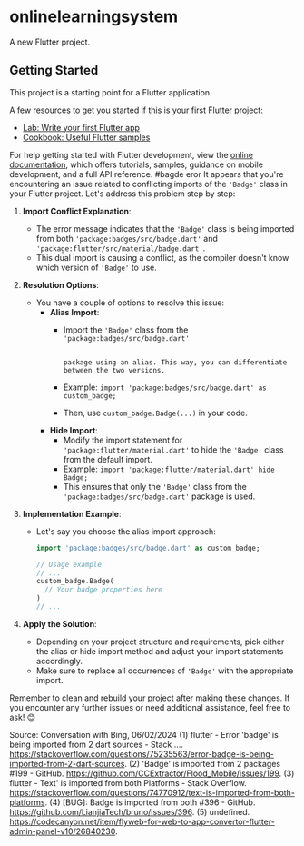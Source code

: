 # onlinelearningsystem

A new Flutter project.

## Getting Started

This project is a starting point for a Flutter application.

A few resources to get you started if this is your first Flutter project:

- [Lab: Write your first Flutter app](https://docs.flutter.dev/get-started/codelab)
- [Cookbook: Useful Flutter samples](https://docs.flutter.dev/cookbook)

For help getting started with Flutter development, view the
[online documentation](https://docs.flutter.dev/), which offers tutorials,
samples, guidance on mobile development, and a full API reference.
#bagde eror
It appears that you're encountering an issue related to conflicting imports of the `'Badge'` class in your Flutter project. Let's address this problem step by step:

1. **Import Conflict Explanation**:
   - The error message indicates that the `'Badge'` class is being imported from both `'package:badges/src/badge.dart'` and `'package:flutter/src/material/badge.dart'`.
   - This dual import is causing a conflict, as the compiler doesn't know which version of `'Badge'` to use.

2. **Resolution Options**:
   - You have a couple of options to resolve this issue:
     - **Alias Import**:
       - Import the `'Badge'` class from the `'package:badges/src/badge.dart'` 
                                                                           
                                                                            
                                                                             
                                                                              
                                                                               
                                                                                
                                                                                 
                                                                                  
                                                                                   
                                                                                    
                                                                                     
                                                                                      
                                                                                       
                                                                                        
                                                                                         
                                                                                          
                                                                                           
                                                                                            
                                                                                             
                                                                                              
                                                                                               
                                                                                                
                                                                                                 
                                                                                                  
                                                                                                   
                                                                                                    
                                                                                                     
                                                                                                      
                                                                                                       
                                                                                                        
                                                                                                         
                                                                                                          
                                                                                                           
                                                                                                            
                                                                                                             
                                                                                                              
                                                                                                               
                                                                                                                
                                                                                                                 
                                                                                                                  
                                                                                                                   
                                                                                                                    
                                                                                                                     
                                                                                                                      
                                                                                                                       
                                                                                                                        
                                                                                                                         
                                                                                                                          
                                                                                                                           
                                                                                                                            
                                                                                                                             
                                                                                                                              
                                                                                                                               
                                                                                                                                
                                                                                                                                 
                                                                                                                                  
                                                                                                                                   
                                                                                                                                    
                                                                                                                                     
                                                                                                                                      
                                                                                                                                       
                                                                                                                                        
                                                                                                                                         
                                                                                                                                          
                                                                                                                                           
                                                                                                                                            
                                                                                                                                             
                                                                                                                                              
                                                                                                                                               
                                                                                                                                                
                                                                                                                                                 
                                                                                                                                                  
                                                                                                                                                   
                                                                                                                                                    
                                                                                                                                                     
                                                                                                                                                      
                                                                                                                                                       
                                                                                                                                                        
                                                                                                                                                         
                                                                                                                                                          
                                                                                                                                                           
                                                                                                                                                            
                                                                                                                                                             
                                                                                                                                                              
                                                                                                                                                               
                                                                                                                                                                
                                                                                                                                                                 
                                                                                                                                                                  
                                                                                                                                                                   
                                                                                                                                                                    
                                                                                                                                                                     
                                                                                                                                                                      
                                                                                                                                                                       
                                                                                                                                                                        
                                                                                                                                                                         
                                                                                                                                                                          
                                                                                                                                                                           
                                                                                                                                                                            
                                                                                                                                                                             
                                                                                                                                                                              
                                                                                                                                                                               
                                                                                                                                                                                
                                                                                                                                                                                 
                                                                                                                                                                                  
                                                                                                                                                                                   
                                                                                                                                                                                    
                                                                                                                                                                                     
                                                                                                                                                                                      
                                                                                                                                                                                       
                                                                                                                                                                                        
                                                                                                                                                                                         
                                                                                                                                                                                          
                                                                                                                                                                                           
                                                                                                                                                                                            
                                                                                                                                                                                             
                                                                                                                                                                                              
                                                                                                                                                                                               
                                                                                                                                                                                                
                                                                                                                                                                                                 
                                                                                                                                                                                                  
                                                                                                                                                                                                   
                                                                                                                                                                                                    
                                                                                                                                                                                                     
                                                                                                                                                                                                      
                                                                                                                                                                                                       
                                                                                                                                                                                                        
                                                                                                                                                                                                         
                                                                                                                                                                                                          
                                                                                                                                                                                                           
                                                                                                                                                                                                            
                                                                                                                                                                                                             
                                                                                                                                                                                                              
                                                                                                                                                                                                               
                                                                                                                                                                                                                
                                                                                                                                                                                                                 
                                                                                                                                                                                                                  
                                                                                                                                                                                                                   
                                                                                                                                                                                                                    
                                                                                                                                                                                                                     
                                                                                                                                                                                                                      
                                                                                                                                                                                                                       
                                                                                                                                                                                                                        
                                                                                                                                                                                                                         
                                                                                                                                                                                                                          
                                                                                                                                                                                                                           
                                                                                                                                                                                                                            
                                                                                                                                                                                                                             
                                                                                                                                                                                                                              
                                                                                                                                                                                                                               
                                                                                                                                                                                                                                
                                                                                                                                                                                                                                 
                                                                                                                                                                                                                                  
                                                                                                                                                                                                                                   
                                                                                                                                                                                                                                    
                                                                                                                                                                                                                                     
                                                                                                                                                                                                                                      
                                                                                                                                                                                                                                       
                                                                                                                                                                                                                                        
                                                                                                                                                                                                                                         
                                                                                                                                                                                                                                          
                                                                                                                                                                                                                                           
                                                                                                                                                                                                                                            
                                                                                                                                                                                                                                             
                                                                                                                                                                                                                                              
                                                                                                                                                                                                                                               
                                                                                                                                                                                                                                                
                                                                                                                                                                                                                                                 
                                                                                                                                                                                                                                                  
                                                                                                                                                                                                                                                   
                                                                                                                                                                                                                                                    
                                                                                                                                                                                                                                                     
                                                                                                                                                                                                                                                      
                                                                                                                                                                                                                                                       
                                                                                                                                                                                                                                                        
                                                                                                                                                                                                                                                         
                                                                                                                                                                                                                                                          
                                                                                                                                                                                                                                                           
                                                                                                                                                                                                                                                            
                                                                                                                                                                                                                                                             
                                                                                                                                                                                                                                                              
                                                                                                                                                                                                                                                               
                                                                                                                                                                                                                                                                
                                                                                                                                                                                                                                                                 
                                                                                                                                                                                                                                                                  
                                                                                                                                                                                                                                                                   
                                                                                                                                                                                                                                                                    
                                                                                                                                                                                                                                                                     
                                                                                                                                                                                                                                                                      
                                                                                                                                                                                                                                                                       
                                                                                                                                                                                                                                                                        
                                                                                                                                                                                                                                                                         
                                                                                                                                                                                                                                                                          
                                                                                                                                                                                                                                                                           
                                                                                                                                                                                                                                                                            
                                                                                                                                                                                                                                                                             
                                                                                                                                                                                                                                                                              
                                                                                                                                                                                                                                                                               
                                                                                                                                                                                                                                                                                
                                                                                                                                                                                                                                                                                 
                                                                                                                                                                                                                                                                                  
                                                                                                                                                                                                                                                                                   
                                                                                                                                                                                                                                                                                    
                                                                                                                                                                                                                                                                                     
                                                                                                                                                                                                                                                                                      
                                                                                                                                                                                                                                                                                       
                                                                                                                                                                                                                                                                                        
                                                                                                                                                                                                                                                                                         
                                                                                                                                                                                                                                                                                          
                                                                                                                                                                                                                                                                                           
                                                                                                                                                                                                                                                                                            
                                                                                                                                                                                                                                                                                             
                                                                                                                                                                                                                                                                                              
                                                                                                                                                                                                                                                                                               
                                                                                                                                                                                                                                                                                                
                                                                                                                                                                                                                                                                                                 
                                                                                                                                                                                                                                                                                                  
                                                                                                                                                                                                                                                                                                   
                                                                                                                                                                                                                                                                                                    
                                                                                                                                                                                                                                                                                                     
                                                                                                                                                                                                                                                                                                      
                                                                                                                                                                                                                                                                                                       
                                                                                                                                                                                                                                                                                                        
                                                                                                                                                                                                                                                                                                         
                                                                                                                                                                                                                                                                                                          
                                                                                                                                                                                                                                                                                                           
                                                                                                                                                                                                                                                                                                            
                                                                                                                                                                                                                                                                                                             
                                                                                                                                                                                                                                                                                                              
                                                                                                                                                                                                                                                                                                               
                                                                                                                                                                                                                                                                                                                
                                                                                                                                                                                                                                                                                                                 
                                                                                                                                                                                                                                                                                                                  
                                                                                                                                                                                                                                                                                                                   
                                                                                                                                                                                                                                                                                                                    
                                                                                                                                                                                                                                                                                                                     
                                                                                                                                                                                                                                                                                                                      
                                                                                                                                                                                                                                                                                                                       
                                                                                                                                                                                                                                                                                                                        
                                                                                                                                                                                                                                                                                                                         
                                                                                                                                                                                                                                                                                                                          
                                                                                                                                                                                                                                                                                                                           
                                                                                                                                                                                                                                                                                                                            
                                                                                                                                                                                                                                                                                                                             
                                                                                                                                                                                                                                                                                                                              
                                                                                                                                                                                                                                                                                                                               
                                                                                                                                                                                                                                                                                                                                
                                                                                                                                                                                                                                                                                                                                 
                                                                                                                                                                                                                                                                                                                                  
                                                                                                                                                                                                                                                                                                                                   
                                                                                                                                                                                                                                                                                                                                    
                                                                                                                                                                                                                                                                                                                                     
                                                                                                                                                                                                                                                                                                                                      
                                                                                                                                                                                                                                                                                                                                       
                                                                                                                                                                                                                                                                                                                                        
                                                                                                                                                                                                                                                                                                                                         
                                                                                                                                                                                                                                                                                                                                          
                                                                                                                                                                                                                                                                                                                                           
                                                                                                                                                                                                                                                                                                                                            
                                                                                                                                                                                                                                                                                                                                             
                                                                                                                                                                                                                                                                                                                                              
                                                                                                                                                                                                                                                                                                                                               
                                                                                                                                                                                                                                                                                                                                                
                                                                                                                                                                                                                                                                                                                                                 
                                                                                                                                                                                                                                                                                                                                                  
                                                                                                                                                                                                                                                                                                                                                   
                                                                                                                                                                                                                                                                                                                                                    
                                                                                                                                                                                                                                                                                                                                                     
                                                                                                                                                                                                                                                                                                                                                      
                                                                                                                                                                                                                                                                                                                                                       
                                                                                                                                                                                                                                                                                                                                                        
                                                                                                                                                                                                                                                                                                                                                         
                                                                                                                                                                                                                                                                                                                                                          
                                                                                                                                                                                                                                                                                                                                                           
                                                                                                                                                                                                                                                                                                                                                            
                                                                                                                                                                                                                                                                                                                                                             
                                                                                                                                                                                                                                                                                                                                                              
                                                                                                                                                                                                                                                                                                                                                               
                                                                                                                                                                                                                                                                                                                                                                
                                                                                                                                                                                                                                                                                                                                                                 
                                                                                                                                                                                                                                                                                                                                                                  
                                                                                                                                                                                                                                                                                                                                                                   
                                                                                                                                                                                                                                                                                                                                                                    
                                                                                                                                                                                                                                                                                                                                                                     
                                                                                                                                                                                                                                                                                                                                                                      
                                                                                                                                                                                                                                                                                                                                                                       
                                                                                                                                                                                                                                                                                                                                                                        
                                                                                                                                                                                                                                                                                                                                                                         
                                                                                                                                                                                                                                                                                                                                                                          
                                                                                                                                                                                                                                                                                                                                                                           
                                                                                                                                                                                                                                                                                                                                                                            
                                                                                                                                                                                                                                                                                                                                                                             
                                                                                                                                                                                                                                                                                                                                                                              
                                                                                                                                                                                                                                                                                                                                                                               
                                                                                                                                                                                                                                                                                                                                                                                
                                                                                                                                                                                                                                                                                                                                                                                 
                                                                                                                                                                                                                                                                                                                                                                                  
                                                                                                                                                                                                                                                                                                                                                                                   
                                                                                                                                                                                                                                                                                                                                                                                    
                                                                                                                                                                                                                                                                                                                                                                                     
                                                                                                                                                                                                                                                                                                                                                                                      
                                                                                                                                                                                                                                                                                                                                                                                       
                                                                                                                                                                                                                                                                                                                                                                                        
                                                                                                                                                                                                                                                                                                                                                                                         
                                                                                                                                                                                                                                                                                                                                                                                          
                                                                                                                                                                                                                                                                                                                                                                                           
                                                                                                                                                                                                                                                                                                                                                                                            
                                                                                                                                                                                                                                                                                                                                                                                             
                                                                                                                                                                                                                                                                                                                                                                                              
                                                                                                                                                                                                                                                                                                                                                                                               
                                                                                                                                                                                                                                                                                                                                                                                                
                                                                                                                                                                                                                                                                                                                                                                                                 
                                                                                                                                                                                                                                                                                                                                                                                                  
                                                                                                                                                                                                                                                                                                                                                                                                   
                                                                                                                                                                                                                                                                                                                                                                                                    
                                                                                                                                                                                                                                                                                                                                                                                                     
                                                                                                                                                                                                                                                                                                                                                                                                      
                                                                                                                                                                                                                                                                                                                                                                                                       
                                                                                                                                                                                                                                                                                                                                                                                                        
                                                                                                                                                                                                                                                                                                                                                                                                         
                                                                                                                                                                                                                                                                                                                                                                                                          
                                                                                                                                                                                                                                                                                                                                                                                                           
                                                                                                                                                                                                                                                                                                                                                                                                            
                                                                                                                                                                                                                                                                                                                                                                                                             
                                                                                                                                                                                                                                                                                                                                                                                                              
                                                                                                                                                                                                                                                                                                                                                                                                               
                                                                                                                                                                                                                                                                                                                                                                                                                
                                                                                                                                                                                                                                                                                                                                                                                                                 
                                                                                                                                                                                                                                                                                                                                                                                                                  
                                                                                                                                                                                                                                                                                                                                                                                                                   
                                                                                                                                                                                                                                                                                                                                                                                                                    
                                                                                                                                                                                                                                                                                                                                                                                                                     
                                                                                                                                                                                                                                                                                                                                                                                                                      
                                                                                                                                                                                                                                                                                                                                                                                                                       
                                                                                                                                                                                                                                                                                                                                                                                                                        
                                                                                                                                                                                                                                                                                                                                                                                                                         
                                                                                                                                                                                                                                                                                                                                                                                                                          
                                                                                                                                                                                                                                                                                                                                                                                                                           
                                                                                                                                                                                                                                                                                                                                                                                                                            
                                                                                                                                                                                                                                                                                                                                                                                                                             
                                                                                                                                                                                                                                                                                                                                                                                                                              
                                                                                                                                                                                                                                                                                                                                                                                                                               
                                                                                                                                                                                                                                                                                                                                                                                                                                
                                                                                                                                                                                                                                                                                                                                                                                                                                 
                                                                                                                                                                                                                                                                                                                                                                                                                                  
                                                                                                                                                                                                                                                                                                                                                                                                                                   
                                                                                                                                                                                                                                                                                                                                                                                                                                    
                                                                                                                                                                                                                                                                                                                                                                                                                                     
                                                                                                                                                                                                                                                                                                                                                                                                                                      
                                                                                                                                                                                                                                                                                                                                                                                                                                       
                                                                                                                                                                                                                                                                                                                                                                                                                                        
                                                                                                                                                                                                                                                                                                                                                                                                                                         
                                                                                                                                                                                                                                                                                                                                                                                                                                          
                                                                                                                                                                                                                                                                                                                                                                                                                                           
                                                                                                                                                                                                                                                                                                                                                                                                                                            
                                                                                                                                                                                                                                                                                                                                                                                                                                             
                                                                                                                                                                                                                                                                                                                                                                                                                                              
                                                                                                                                                                                                                                                                                                                                                                                                                                               
                                                                                                                                                                                                                                                                                                                                                                                                                                                
                                                                                                                                                                                                                                                                                                                                                                                                                                                 
                                                                                                                                                                                                                                                                                                                                                                                                                                                  
                                                                                                                                                                                                                                                                                                                                                                                                                                                   
                                                                                                                                                                                                                                                                                                                                                                                                                                                    
                                                                                                                                                                                                                                                                                                                                                                                                                                                     
                                                                                                                                                                                                                                                                                                                                                                                                                                                      
                                                                                                                                                                                                                                                                                                                                                                                                                                                       
                                                                                                                                                                                                                                                                                                                                                                                                                                                        
                                                                                                                                                                                                                                                                                                                                                                                                                                                         
                                                                                                                                                                                                                                                                                                                                                                                                                                                          
                                                                                                                                                                                                                                                                                                                                                                                                                                                           
                                                                                                                                                                                                                                                                                                                                                                                                                                                            
                                                                                                                                                                                                                                                                                                                                                                                                                                                             
                                                                                                                                                                                                                                                                                                                                                                                                                                                              
                                                                                                                                                                                                                                                                                                                                                                                                                                                               
                                                                                                                                                                                                                                                                                                                                                                                                                                                                
                                                                                                                                                                                                                                                                                                                                                                                                                                                                 
                                                                                                                                                                                                                                                                                                                                                                                                                                                                  
                                                                                                                                                                                                                                                                                                                                                                                                                                                                   
                                                                                                                                                                                                                                                                                                                                                                                                                                                                    
                                                                                                                                                                                                                                                                                                                                                                                                                                                                     
                                                                                                                                                                                                                                                                                                                                                                                                                                                                      
                                                                                                                                                                                                                                                                                                                                                                                                                                                                       
                                                                                                                                                                                                                                                                                                                                                                                                                                                                        
                                                                                                                                                                                                                                                                                                                                                                                                                                                                         
                                                                                                                                                                                                                                                                                                                                                                                                                                                                          
                                                                                                                                                                                                                                                                                                                                                                                                                                                                           
                                                                                                                                                                                                                                                                                                                                                                                                                                                                            
                                                                                                                                                                                                                                                                                                                                                                                                                                                                             
                                                                                                                                                                                                                                                                                                                                                                                                                                                                              
                                                                                                                                                                                                                                                                                                                                                                                                                                                                               
                                                                                                                                                                                                                                                                                                                                                                                                                                                                                
                                                                                                                                                                                                                                                                                                                                                                                                                                                                                 
                                                                                                                                                                                                                                                                                                                                                                                                                                                                                  
                                                                                                                                                                                                                                                                                                                                                                                                                                                                                   
                                                                                                                                                                                                                                                                                                                                                                                                                                                                                    
                                                                                                                                                                                                                                                                                                                                                                                                                                                                                     
                                                                                                                                                                                                                                                                                                                                                                                                                                                                                      
                                                                                                                                                                                                                                                                                                                                                                                                                                                                                       
                                                                                                                                                                                                                                                                                                                                                                                                                                                                                        
                                                                                                                                                                                                                                                                                                                                                                                                                                                                                         
                                                                                                                                                                                                                                                                                                                                                                                                                                                                                          
                                                                                                                                                                                                                                                                                                                                                                                                                                                                                           
                                                                                                                                                                                                                                                                                                                                                                                                                                                                                            
                                                                                                                                                                                                                                                                                                                                                                                                                                                                                             
                                                                                                                                                                                                                                                                                                                                                                                                                                                                                              
                                                                                                                                                                                                                                                                                                                                                                                                                                                                                               
                                                                                                                                                                                                                                                                                                                                                                                                                                                                                                
                                                                                                                                                                                                                                                                                                                                                                                                                                                                                                 
                                                                                                                                                                                                                                                                                                                                                                                                                                                                                                  
                                                                                                                                                                                                                                                                                                                                                                                                                                                                                                   
                                                                                                                                                                                                                                                                                                                                                                                                                                                                                                    
                                                                                                                                                                                                                                                                                                                                                                                                                                                                                                     
                                                                                                                                                                                                                                                                                                                                                                                                                                                                                                      
                                                                                                                                                                                                                                                                                                                                                                                                                                                                                                       
                                                                                                                                                                                                                                                                                                                                                                                                                                                                                                        
                                                                                                                                                                                                                                                                                                                                                                                                                                                                                                         
                                                                                                                                                                                                                                                                                                                                                                                                                                                                                                          
                                                                                                                                                                                                                                                                                                                                                                                                                                                                                                           
                                                                                                                                                                                                                                                                                                                                                                                                                                                                                                            
                                                                                                                                                                                                                                                                                                                                                                                                                                                                                                             
                                                                                                                                                                                                                                                                                                                                                                                                                                                                                                              
                                                                                                                                                                                                                                                                                                                                                                                                                                                                                                               
                                                                                                                                                                                                                                                                                                                                                                                                                                                                                                                
                                                                                                                                                                                                                                                                                                                                                                                                                                                                                                                 
                                                                                                                                                                                                                                                                                                                                                                                                                                                                                                                  
                                                                                                                                                                                                                                                                                                                                                                                                                                                                                                                   
                                                                                                                                                                                                                                                                                                                                                                                                                                                                                                                    
                                                                                                                                                                                                                                                                                                                                                                                                                                                                                                                     
                                                                                                                                                                                                                                                                                                                                                                                                                                                                                                                      
                                                                                                                                                                                                                                                                                                                                                                                                                                                                                                                       
                                                                                                                                                                                                                                                                                                                                                                                                                                                                                                                        
                                                                                                                                                                                                                                                                                                                                                                                                                                                                                                                         
                                                                                                                                                                                                                                                                                                                                                                                                                                                                                                                          
                                                                                                                                                                                                                                                                                                                                                                                                                                                                                                                           
                                                                                                                                                                                                                                                                                                                                                                                                                                                                                                                            
                                                                                                                                                                                                                                                                                                                                                                                                                                                                                                                             
                                                                                                                                                                                                                                                                                                                                                                                                                                                                                                                              
                                                                                                                                                                                                                                                                                                                                                                                                                                                                                                                               
                                                                                                                                                                                                                                                                                                                                                                                                                                                                                                                                
                                                                                                                                                                                                                                                                                                                                                                                                                                                                                                                                 
                                                                                                                                                                                                                                                                                                                                                                                                                                                                                                                                  
                                                                                                                                                                                                                                                                                                                                                                                                                                                                                                                                   
                                                                                                                                                                                                                                                                                                                                                                                                                                                                                                                                    
                                                                                                                                                                                                                                                                                                                                                                                                                                                                                                                                     
                                                                                                                                                                                                                                                                                                                                                                                                                                                                                                                                      
                                                                                                                                                                                                                                                                                                                                                                                                                                                                                                                                       
                                                                                                                                                                                                                                                                                                                                                                                                                                                                                                                                        
                                                                                                                                                                                                                                                                                                                                                                                                                                                                                                                                         
                                                                                                                                                                                                                                                                                                                                                                                                                                                                                                                                          
                                                                                                                                                                                                                                                                                                                                                                                                                                                                                                                                           
                                                                                                                                                                                                                                                                                                                                                                                                                                                                                                                                            
                                                                                                                                                                                                                                                                                                                                                                                                                                                                                                                                             
                                                                                                                                                                                                                                                                                                                                                                                                                                                                                                                                              
                                                                                                                                                                                                                                                                                                                                                                                                                                                                                                                                               
                                                                                                                                                                                                                                                                                                                                                                                                                                                                                                                                                
                                                                                                                                                                                                                                                                                                                                                                                                                                                                                                                                                 
                                                                                                                                                                                                                                                                                                                                                                                                                                                                                                                                                  
                                                                                                                                                                                                                                                                                                                                                                                                                                                                                                                                                   
                                                                                                                                                                                                                                                                                                                                                                                                                                                                                                                                                    
                                                                                                                                                                                                                                                                                                                                                                                                                                                                                                                                                     
                                                                                                                                                                                                                                                                                                                                                                                                                                                                                                                                                      
                                                                                                                                                                                                                                                                                                                                                                                                                                                                                                                                                       
                                                                                                                                                                                                                                                                                                                                                                                                                                                                                                                                                        
                                                                                                                                                                                                                                                                                                                                                                                                                                                                                                                                                         
                                                                                                                                                                                                                                                                                                                                                                                                                                                                                                                                                          
                                                                                                                                                                                                                                                                                                                                                                                                                                                                                                                                                           
                                                                                                                                                                                                                                                                                                                                                                                                                                                                                                                                                            
                                                                                                                                                                                                                                                                                                                                                                                                                                                                                                                                                             
                                                                                                                                                                                                                                                                                                                                                                                                                                                                                                                                                              
                                                                                                                                                                                                                                                                                                                                                                                                                                                                                                                                                               
                                                                                                                                                                                                                                                                                                                                                                                                                                                                                                                                                                
                                                                                                                                                                                                                                                                                                                                                                                                                                                                                                                                                                 
                                                                                                                                                                                                                                                                                                                                                                                                                                                                                                                                                                  
                                                                                                                                                                                                                                                                                                                                                                                                                                                                                                                                                                   
                                                                                                                                                                                                                                                                                                                                                                                                                                                                                                                                                                    
                                                                                                                                                                                                                                                                                                                                                                                                                                                                                                                                                                     
                                                                                                                                                                                                                                                                                                                                                                                                                                                                                                                                                                      
                                                                                                                                                                                                                                                                                                                                                                                                                                                                                                                                                                       
                                                                                                                                                                                                                                                                                                                                                                                                                                                                                                                                                                        
                                                                                                                                                                                                                                                                                                                                                                                                                                                                                                                                                                         package using an alias. This way, you can differentiate between the two versions.
       - Example: `import 'package:badges/src/badge.dart' as custom_badge;`
       - Then, use `custom_badge.Badge(...)` in your code.
     - **Hide Import**:
       - Modify the import statement for `'package:flutter/material.dart'` to hide the `'Badge'` class from the default import.
       - Example: `import 'package:flutter/material.dart' hide Badge;`
       - This ensures that only the `'Badge'` class from the `'package:badges/src/badge.dart'` package is used.

3. **Implementation Example**:
   - Let's say you choose the alias import approach:
     ```dart
     import 'package:badges/src/badge.dart' as custom_badge;

     // Usage example
     // ...
     custom_badge.Badge(
       // Your badge properties here
     )
     // ...
     ```

4. **Apply the Solution**:
   - Depending on your project structure and requirements, pick either the alias or hide import method and adjust your import statements accordingly.
   - Make sure to replace all occurrences of `'Badge'` with the appropriate import.

Remember to clean and rebuild your project after making these changes. If you encounter any further issues or need additional assistance, feel free to ask! 😊

Source: Conversation with Bing, 06/02/2024
(1) flutter - Error 'badge' is being imported from 2 dart sources - Stack .... https://stackoverflow.com/questions/75235563/error-badge-is-being-imported-from-2-dart-sources.
(2) 'Badge' is imported from 2 packages #199 - GitHub. https://github.com/CCExtractor/Flood_Mobile/issues/199.
(3) flutter - Text' is imported from both Platforms - Stack Overflow. https://stackoverflow.com/questions/74770912/text-is-imported-from-both-platforms.
(4) [BUG]: Badge is imported from both #396 - GitHub. https://github.com/LianjiaTech/bruno/issues/396.
(5) undefined. https://codecanyon.net/item/flyweb-for-web-to-app-convertor-flutter-admin-panel-v10/26840230.